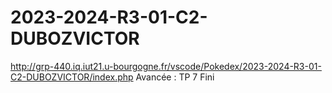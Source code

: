# 2023-2024-R3-01-C2-DUBOZVICTOR

http://grp-440.iq.iut21.u-bourgogne.fr/vscode/Pokedex/2023-2024-R3-01-C2-DUBOZVICTOR/index.php
Avancée : TP 7 Fini
